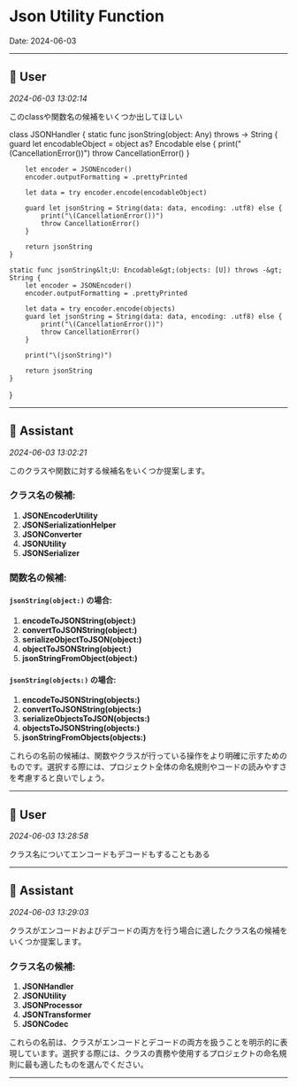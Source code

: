 # Json Utility Function

Date: 2024-06-03

---

## 👤 User
*2024-06-03 13:02:14*

このclassや関数名の候補をいくつか出してほしい

class JSONHandler {
    static func jsonString(object: Any) throws -&gt; String {
        guard let encodableObject = object as? Encodable else {
            print("\(CancellationError())")
            throw CancellationError()
        }

        let encoder = JSONEncoder()
        encoder.outputFormatting = .prettyPrinted

        let data = try encoder.encode(encodableObject)
        
        guard let jsonString = String(data: data, encoding: .utf8) else {
            print("\(CancellationError())")
            throw CancellationError()
        }

        return jsonString
    }
    
    static func jsonString&lt;U: Encodable&gt;(objects: [U]) throws -&gt; String {
        let encoder = JSONEncoder()
        encoder.outputFormatting = .prettyPrinted

        let data = try encoder.encode(objects)
        guard let jsonString = String(data: data, encoding: .utf8) else {
            print("\(CancellationError())")
            throw CancellationError()
        }

        print("\(jsonString)")
        
        return jsonString
    }
}

---

## 🤖 Assistant
*2024-06-03 13:02:21*

このクラスや関数に対する候補名をいくつか提案します。

### クラス名の候補:
1. **JSONEncoderUtility**
2. **JSONSerializationHelper**
3. **JSONConverter**
4. **JSONUtility**
5. **JSONSerializer**

### 関数名の候補:

#### `jsonString(object:)` の場合:
1. **encodeToJSONString(object:)**
2. **convertToJSONString(object:)**
3. **serializeObjectToJSON(object:)**
4. **objectToJSONString(object:)**
5. **jsonStringFromObject(object:)**

#### `jsonString(objects:)` の場合:
1. **encodeToJSONString(objects:)**
2. **convertToJSONString(objects:)**
3. **serializeObjectsToJSON(objects:)**
4. **objectsToJSONString(objects:)**
5. **jsonStringFromObjects(objects:)**

これらの名前の候補は、関数やクラスが行っている操作をより明確に示すためのものです。選択する際には、プロジェクト全体の命名規則やコードの読みやすさを考慮すると良いでしょう。

---

## 👤 User
*2024-06-03 13:28:58*

クラス名についてエンコードもデコードもすることもある

---

## 🤖 Assistant
*2024-06-03 13:29:03*

クラスがエンコードおよびデコードの両方を行う場合に適したクラス名の候補をいくつか提案します。

### クラス名の候補:
1. **JSONHandler**
2. **JSONUtility**
3. **JSONProcessor**
4. **JSONTransformer**
5. **JSONCodec**

これらの名前は、クラスがエンコードとデコードの両方を扱うことを明示的に表現しています。選択する際には、クラスの責務や使用するプロジェクトの命名規則に最も適したものを選んでください。

---
